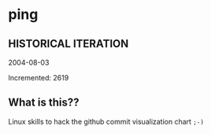 # ping

## HISTORICAL ITERATION
2004-08-03

Incremented: 2619

## What is this?? 
Linux skills to hack the github commit visualization chart `;-)`
